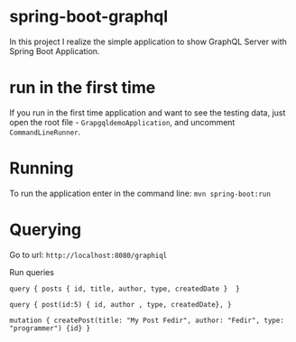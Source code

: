# spring-boot-graphql
In this project I realize the simple application to show GraphQL Server with Spring Boot Application.

# run in the first time
If you run in the first time application and want to see the testing data, just open the root file - `GrapgqldemoApplication`, and uncomment `CommandLineRunner`.

# Running
To run the application enter in the command line: `mvn spring-boot:run`


# Querying
Go to url:   `http://localhost:8080/graphiql`

Run         queries

`query {
    posts { id, title, author, type, createdDate } 
}
`

`
query {
    post(id:5) { id, author , type, createdDate},
}
`

`
 mutation {
     createPost(title: "My Post Fedir", author: "Fedir", type: "programmer") {id}
 }
`